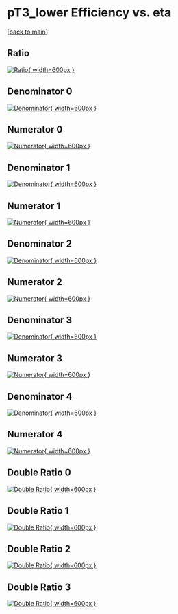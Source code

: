 # pT3_lower Efficiency vs. eta

[[back to main](./)]



## Ratio

[![Ratio](../mtv/var/pT3_lower_vtr_0_-1_eff_eta.png){ width=600px }](../mtv/var/pT3_lower_vtr_0_-1_eff_eta.pdf)

## Denominator 0

[![Denominator](../mtv/den/pT3_lower_vtr_0_-1_eff_eta_den0.png){ width=600px }](../mtv/den/pT3_lower_vtr_0_-1_eff_eta_den0.pdf)

## Numerator 0

[![Numerator](../mtv/num/pT3_lower_vtr_0_-1_eff_eta_num0.png){ width=600px }](../mtv/num/pT3_lower_vtr_0_-1_eff_eta_num0.pdf)

## Denominator 1

[![Denominator](../mtv/den/pT3_lower_vtr_0_-1_eff_eta_den1.png){ width=600px }](../mtv/den/pT3_lower_vtr_0_-1_eff_eta_den1.pdf)

## Numerator 1

[![Numerator](../mtv/num/pT3_lower_vtr_0_-1_eff_eta_num1.png){ width=600px }](../mtv/num/pT3_lower_vtr_0_-1_eff_eta_num1.pdf)

## Denominator 2

[![Denominator](../mtv/den/pT3_lower_vtr_0_-1_eff_eta_den2.png){ width=600px }](../mtv/den/pT3_lower_vtr_0_-1_eff_eta_den2.pdf)

## Numerator 2

[![Numerator](../mtv/num/pT3_lower_vtr_0_-1_eff_eta_num2.png){ width=600px }](../mtv/num/pT3_lower_vtr_0_-1_eff_eta_num2.pdf)

## Denominator 3

[![Denominator](../mtv/den/pT3_lower_vtr_0_-1_eff_eta_den3.png){ width=600px }](../mtv/den/pT3_lower_vtr_0_-1_eff_eta_den3.pdf)

## Numerator 3

[![Numerator](../mtv/num/pT3_lower_vtr_0_-1_eff_eta_num3.png){ width=600px }](../mtv/num/pT3_lower_vtr_0_-1_eff_eta_num3.pdf)

## Denominator 4

[![Denominator](../mtv/den/pT3_lower_vtr_0_-1_eff_eta_den4.png){ width=600px }](../mtv/den/pT3_lower_vtr_0_-1_eff_eta_den4.pdf)

## Numerator 4

[![Numerator](../mtv/num/pT3_lower_vtr_0_-1_eff_eta_num4.png){ width=600px }](../mtv/num/pT3_lower_vtr_0_-1_eff_eta_num4.pdf)

## Double Ratio 0

[![Double Ratio](../mtv/ratio/pT3_lower_vtr_0_-1_eff_eta_ratio0.png){ width=600px }](../mtv/ratio/pT3_lower_vtr_0_-1_eff_eta_ratio0.pdf)

## Double Ratio 1

[![Double Ratio](../mtv/ratio/pT3_lower_vtr_0_-1_eff_eta_ratio1.png){ width=600px }](../mtv/ratio/pT3_lower_vtr_0_-1_eff_eta_ratio1.pdf)

## Double Ratio 2

[![Double Ratio](../mtv/ratio/pT3_lower_vtr_0_-1_eff_eta_ratio2.png){ width=600px }](../mtv/ratio/pT3_lower_vtr_0_-1_eff_eta_ratio2.pdf)

## Double Ratio 3

[![Double Ratio](../mtv/ratio/pT3_lower_vtr_0_-1_eff_eta_ratio3.png){ width=600px }](../mtv/ratio/pT3_lower_vtr_0_-1_eff_eta_ratio3.pdf)

